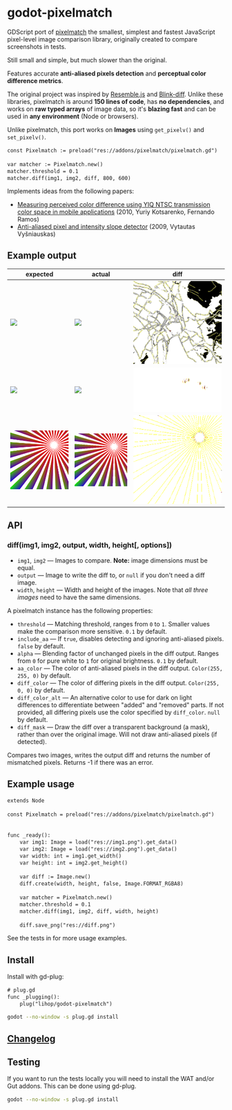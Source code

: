 # godot-pixelmatch

GDScript port of [pixelmatch](https://github.com/mapbox/pixelmatch) the smallest, simplest and fastest JavaScript pixel-level image comparison library,
originally created to compare screenshots in tests.

Still small and simple, but much slower than the original.

Features accurate **anti-aliased pixels detection**
and **perceptual color difference metrics**.

The original project was inspired by [Resemble.js](https://github.com/Huddle/Resemble.js)
and [Blink-diff](https://github.com/yahoo/blink-diff).
Unlike these libraries, pixelmatch is around **150 lines of code**,
has **no dependencies**, and works on **raw typed arrays** of image data,
so it's **blazing fast** and can be used in **any environment** (Node or browsers).

Unlike pixelmatch, this port works on **Images** using `get_pixelv()` and `set_pixelv()`.

```gdscript
const Pixelmatch := preload("res://addons/pixelmatch/pixelmatch.gd")

var matcher := Pixelmatch.new()
matcher.threshold = 0.1
matcher.diff(img1, img2, diff, 800, 600)
```

Implements ideas from the following papers:

- [Measuring perceived color difference using YIQ NTSC transmission color space in mobile applications](http://www.progmat.uaem.mx:8080/artVol2Num2/Articulo3Vol2Num2.pdf) (2010, Yuriy Kotsarenko, Fernando Ramos)
- [Anti-aliased pixel and intensity slope detector](https://www.researchgate.net/publication/234126755_Anti-aliased_Pixel_and_Intensity_Slope_Detector) (2009, Vytautas Vyšniauskas)

## Example output

| expected | actual | diff |
| --- | --- | --- |
| ![](test/fixtures/4a.png) | ![](test/fixtures/4b.png) | ![1diff](test/fixtures/4diff.png) |
| ![](test/fixtures/3a.png) | ![](test/fixtures/3b.png) | ![1diff](test/fixtures/3diff.png) |
| ![](test/fixtures/6a.png) | ![](test/fixtures/6b.png) | ![1diff](test/fixtures/6diff.png) |

## API

### diff(img1, img2, output, width, height[, options])

- `img1`, `img2` — Images to compare. **Note:** image dimensions must be equal.
- `output` — Image to write the diff to, or `null` if you don't need a diff image.
- `width`, `height` — Width and height of the images. Note that _all three images_ need to have the same dimensions.

A pixelmatch instance has the following properties:

- `threshold` — Matching threshold, ranges from `0` to `1`. Smaller values make the comparison more sensitive. `0.1` by default.
- `include_aa` — If `true`, disables detecting and ignoring anti-aliased pixels. `false` by default.
- `alpha` — Blending factor of unchanged pixels in the diff output. Ranges from `0` for pure white to `1` for original brightness. `0.1` by default.
- `aa_color` — The color of anti-aliased pixels in the diff output. `Color(255, 255, 0)` by default.
- `diff_color` — The color of differing pixels in the diff output. `Color(255, 0, 0)` by default.
- `diff_color_alt` — An alternative color to use for dark on light differences to differentiate between "added" and "removed" parts. If not provided, all differing pixels use the color specified by `diff_color`. `null` by default.
- `diff_mask` — Draw the diff over a transparent background (a mask), rather than over the original image. Will not draw anti-aliased pixels (if detected).

Compares two images, writes the output diff and returns the number of mismatched pixels. Returns -1 if there was an error.

## Example usage

```gdscript
extends Node

const Pixelmatch = preload("res://addons/pixelmatch/pixelmatch.gd")


func _ready():
	var img1: Image = load("res://img1.png").get_data()
	var img2: Image = load("res://img2.png").get_data()
	var width: int = img1.get_width()
	var height: int = img2.get_height()

	var diff := Image.new()
	diff.create(width, height, false, Image.FORMAT_RGBA8)

	var matcher = Pixelmatch.new()
	matcher.threshold = 0.1
	matcher.diff(img1, img2, diff, width, height)

	diff.save_png("res://diff.png")
```

See the tests in </test> for more usage examples.

## Install

Install with gd-plug:

```gdscript
# plug.gd
func _plugging():
	plug("lihop/godot-pixelmatch")
```

```bash
godot --no-window -s plug.gd install
```

## [Changelog](https://github.com/lihop/pixelmatch/releases)

## Testing

If you want to run the tests locally you will need to install the WAT and/or Gut addons.
This can be done using gd-plug.

```bash
godot --no-window -s plug.gd install
```
